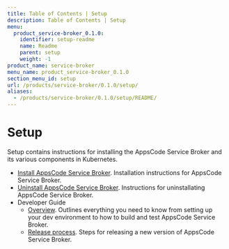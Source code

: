 ```yaml
---
title: Table of Contents | Setup
description: Table of Contents | Setup
menu:
  product_service-broker_0.1.0:
    identifier: setup-readme
    name: Readme
    parent: setup
    weight: -1
product_name: service-broker
menu_name: product_service-broker_0.1.0
section_menu_id: setup
url: /products/service-broker/0.1.0/setup/
aliases:
  - /products/service-broker/0.1.0/setup/README/
---
```

# Setup

Setup contains instructions for installing the AppsCode Service Broker and its various components in Kubernetes.

- [Install AppsCode Service Broker](/docs/setup/install.md). Installation instructions for AppsCode Service Broker.
- [Uninstall AppsCode Service Broker](/docs/setup/uninstall.md). Instructions for uninstallating AppsCode Service Broker.
- Developer Guide
  - [Overview](/docs/setup/developer-guide/overview.md). Outlines everything you need to know from setting up your dev environment to how to build and test AppsCode Service Broker.
  - [Release process](/docs/setup/developer-guide/release.md). Steps for releasing a new version of AppsCode Service Broker.
